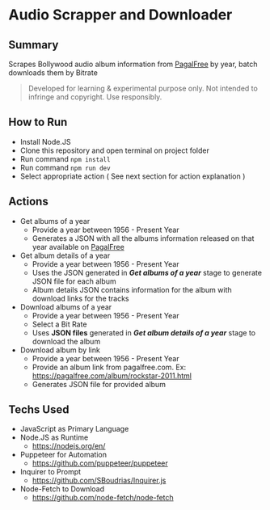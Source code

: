 # Audio Scrapper and Downloader

## Summary

Scrapes Bollywood audio album information from [PagalFree](pagalfree.com) by year, batch downloads them by Bitrate

> Developed for learning & experimental purpose only. Not intended to
> infringe and copyright. Use responsibly.

## How to Run

- Install Node.JS
- Clone this repository and open terminal on project folder
- Run command `npm install`
- Run command `npm run dev`
- Select appropriate action ( See next section for action explanation )

## Actions

- Get albums of a year
  - Provide a year between 1956 - Present Year
  - Generates a JSON with all the albums information released on that year available on [PagalFree](pagalfree.com)
- Get album details of a year
  - Provide a year between 1956 - Present Year
  - Uses the JSON generated in **_Get albums of a year_** stage to generate JSON file for each album
  - Album details JSON contains information for the album with download links for the tracks
- Download albums of a year
  - Provide a year between 1956 - Present Year
  - Select a Bit Rate
  - Uses **JSON files** generated in **_Get album details of a year_** stage to download the album
- Download album by link
  - Provide a year between 1956 - Present Year
  - Provide an album link from pagalfree.com. Ex: https://pagalfree.com/album/rockstar-2011.html
  - Generates JSON file for provided album

## Techs Used

- JavaScript as Primary Language
- Node.JS as Runtime
  - https://nodejs.org/en/
- Puppeteer for Automation
  - https://github.com/puppeteer/puppeteer
- Inquirer to Prompt
  - https://github.com/SBoudrias/Inquirer.js
- Node-Fetch to Download
  - https://github.com/node-fetch/node-fetch
